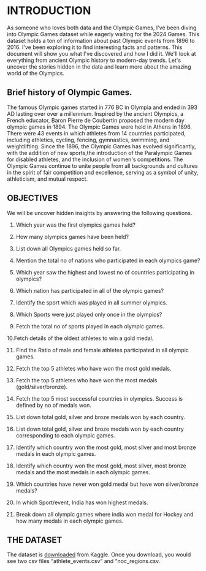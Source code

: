 # INTRODUCTION

As someone who loves both data and the Olympic Games, I've been diving into Olympic Games dataset while eagerly waiting for the 2024 Games. 
This dataset holds a ton of information about past Olympic events from 1896 to 2016. 
I've been exploring it to find interesting facts and patterns. 
This document will show you what I've discovered and how I did it. We'll look at everything from ancient Olympic history to modern-day trends. 
Let's uncover the stories hidden in the data and learn more about the amazing world of the Olympics.

## **Brief history of Olympic Games.** 

The famous Olympic games started in 776 BC in Olympia and ended in 393 AD lasting over over a millennium. 
Inspired by the ancient Olympics, a French educator, Baron Pierre de Coubertin proposed the modern day olympic games in 1894.
The Olympic Games were held in Athens in 1896. There were 43 events in which athletes from 14 countries participated, including athletics, cycling, fencing, gymnastics, swimming, and weightlifting.
Since the 1896, the Olympic Games has evolved significantly, with the addition of new sports,the introduction of the Paralympic Games for disabled athletes, and the inclusion of women's competitions.
The Olympic Games continue to unite people from all backgrounds and cultures in the spirit of fair competition and excellence, serving as a symbol of unity, athleticism, and
mutual respect.

## OBJECTIVES

We will be  uncover hidden insights by answering the following questions. 

1. Which year was the first olympics games held?

2. How many olympics games have been held?

3. List down all Olympics games held so far.

4. Mention the total no of nations who participated in each olympics game?

5. Which year saw the highest and lowest no of countries participating in olympics?

6. Which nation has participated in all of the olympic games?

7. Identify the sport which was played in all summer olympics.

8. Which Sports were just played only once in the olympics?

9. Fetch the total no of sports played in each olympic games.

10.Fetch details of the oldest athletes to win a gold medal.

11. Find the Ratio of male and female athletes participated in all olympic games.

12. Fetch the top 5 athletes who have won the most gold medals.

13. Fetch the top 5 athletes who have won the most medals (gold/silver/bronze).

14. Fetch the top 5 most successful countries in olympics. Success is defined by no of medals won.

15. List down total gold, silver and broze medals won by each country.

16. List down total gold, silver and broze medals won by each country corresponding to each olympic games.

17. Identify which country won the most gold, most silver and most bronze medals in each olympic games.

18. Identify which country won the most gold, most silver, most bronze medals and the most medals in each olympic games.

19. Which countries have never won gold medal but have won silver/bronze medals? 

20. In which Sport/event, India has won highest medals.

21. Break down all olympic games where india won medal for Hockey and how many medals in each olympic games.

## THE DATASET

The dataset is [downloaded](https://www.kaggle.com/heesoo37/120-years-of-olympic-history-athletes-and-results/download) from Kaggle. Once you download, you would see two csv files “athlete_events.csv“ and “noc_regions.csv. 

